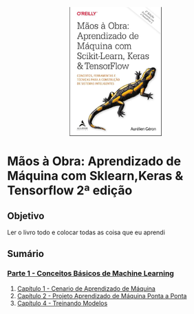 <div align="center">
    <img src="/img/Capa.png" height=300px>
</div>

# Mãos à Obra: Aprendizado de Máquina com Sklearn,Keras & Tensorflow 2&#170; edição

## Objetivo

Ler o livro todo e colocar todas as coisa que eu aprendi 

## Sumário

### [Parte 1 - Conceitos Básicos de Machine Learning ](/Parte%20I%20:%20Os%20Conceitos%20Básicos%20de%20Aprendizado%20de%20Máquina/)

1. [Capítulo 1 - Cenario de Aprendizado de Máquina](/Parte%20I%20:%20Os%20Conceitos%20Básicos%20de%20Aprendizado%20de%20Máquina/Capítulo%201%20-%20Cenario%20de%20Aprendizado%20de%20Máquina/)
2. [Capítulo 2 - Projeto Aprendizado de Máquina Ponta a Ponta](/Parte%20I%20:%20Os%20Conceitos%20Básicos%20de%20Aprendizado%20de%20Máquina/Capítulo%202%20-%20Projeto%20Aprendizado%20de%20Máquina%20Ponta%20a%20Ponta/)
4. [Capítulo 4 - Treinando Modelos](/Parte%20I%20:%20Os%20Conceitos%20Básicos%20de%20Aprendizado%20de%20Máquina/Capítulo%204%20-%20Treinando%20Modelos/)
